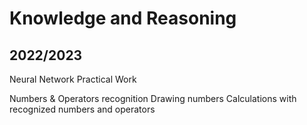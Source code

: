 # Knowledge and Reasoning
## 2022/2023
Neural Network Practical Work

Numbers & Operators recognition
Drawing numbers
Calculations with recognized numbers and operators
